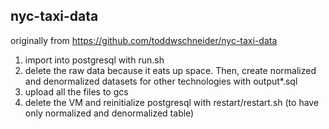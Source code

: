 ## nyc-taxi-data

originally from https://github.com/toddwschneider/nyc-taxi-data

1. import into postgresql with run.sh
2. delete the raw data because it eats up space. Then, create normalized and denormalized datasets for other technologies with output*.sql
3. upload all the files to gcs
4. delete the VM and reinitialize postgresql with restart/restart.sh (to have only normalized and denormalized table)
